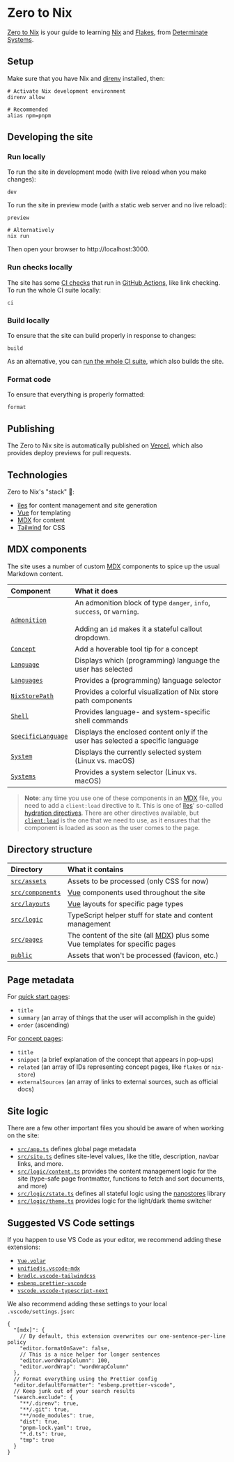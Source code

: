 # Zero to Nix

[Zero to Nix][site] is your guide to learning [Nix] and [Flakes], from [Determinate Systems][detsys].

## Setup

Make sure that you have Nix and [direnv] installed, then:

```shell
# Activate Nix development environment
direnv allow

# Recommended
alias npm=pnpm
```

## Developing the site

### Run locally

To run the site in development mode (with live reload when you make changes):

```shell
dev
```

To run the site in preview mode (with a static web server and no live reload):

```shell
preview

# Alternatively
nix run
```

Then open your browser to http://localhost:3000.

### Run checks locally

The site has some [CI checks][ci] that run in [GitHub Actions][gha], like link checking.
To run the whole CI suite locally:

```shell
ci
```

### Build locally

To ensure that the site can build properly in response to changes:

```shell
build
```

As an alternative, you can [run the whole CI suite](#run-checks-locally), which also builds the site.

### Format code

To ensure that everything is properly formatted:

```shell
format
```

## Publishing

The Zero to Nix site is automatically published on [Vercel], which also provides deploy previews for pull requests.

## Technologies

Zero to Nix's "stack" 🥞:

- [îles][iles] for content management and site generation
- [Vue] for templating
- [MDX] for content
- [Tailwind] for CSS

## MDX components

The site uses a number of custom [MDX] components to spice up the usual Markdown content.

| Component                                                                | What it does                                                                                                                            |
| :----------------------------------------------------------------------- | :-------------------------------------------------------------------------------------------------------------------------------------- |
| [`Admonition`](./src/components/mdx/Admonition.vue)                      | An admonition block of type `danger`, `info`, `success`, or `warning`.<br /><br />Adding an `id` makes it a stateful callout dropdown. |
| [`Concept`](./src/components/mdx/concepts/Concept.vue)                   | Add a hoverable tool tip for a concept                                                                                                  |
| [`Language`](./src/components/mdx/stateful/Language.vue)                 | Displays which (programming) language the user has selected                                                                             |
| [`Languages`](./src/components/mdx/stateful/Languages.vue)               | Provides a (programming) language selector                                                                                              |
| [`NixStorePath`](./src/components/concepts/NixStorePath.vue)             | Provides a colorful visualization of Nix store path components                                                                          |
| [`Shell`](./src/components/code/Shell.vue)                               | Provides language- and system-specific shell commands                                                                                   |
| [`SpecificLanguage`](./src/components/mdx/stateful/SpecificLanguage.vue) | Displays the enclosed content only if the user has selected a specific language                                                         |
| [`System`](./src/components/mdx/stateful/System.vue)                     | Displays the currently selected system (Linux vs. macOS)                                                                                |
| [`Systems`](./src/components/stateful/Systems.vue)                       | Provides a system selector (Linux vs. macOS)                                                                                            |

> **Note**: any time you use one of these components in an [MDX] file, you need to add a `client:load` directive to it.
> This is one of [îles][iles]' so-called [hydration directives][hydration].
> There are other directives available, but [`client:load`][client-load] is the one that we need to use, as it ensures that the component is loaded as soon as the user comes to the page.

## Directory structure

| Directory                             | What it contains                                                               |
| :------------------------------------ | :----------------------------------------------------------------------------- |
| [`src/assets`](./src/assets/)         | Assets to be processed (only CSS for now)                                      |
| [`src/components`](./src/components/) | [Vue] components used throughout the site                                      |
| [`src/layouts`](./src/layouts/)       | [Vue] layouts for specific page types                                          |
| [`src/logic`](./src/logic/)           | TypeScript helper stuff for state and content management                       |
| [`src/pages`](./src/pages/)           | The content of the site (all [MDX]) plus some Vue templates for specific pages |
| [`public`](./public/)                 | Assets that won't be processed (favicon, etc.)                                 |

## Page metadata

For [quick start pages](./src/pages/start/):

- `title`
- `summary` (an array of things that the user will accomplish in the guide)
- `order` (ascending)

For [concept pages](./src/pages/concepts/):

- `title`
- `snippet` (a brief explanation of the concept that appears in pop-ups)
- `related` (an array of IDs representing concept pages, like `flakes` or `nix-store`)
- `externalSources` (an array of links to external sources, such as official docs)

## Site logic

There are a few other important files you should be aware of when working on the site:

- [`src/app.ts`](./src/app.ts) defines global page metadata
- [`src/site.ts`](./src/site.ts) defines site-level values, like the title, description, navbar links, and more.
- [`src/logic/content.ts`](./src/logic/content.ts) provides the content management logic for the site (type-safe page frontmatter, functions to fetch and sort documents, and more)
- [`src/logic/state.ts`](./src/logic/state.ts) defines all stateful logic using the [nanostores] library
- [`src/logic/theme.ts`](./src/logic/theme.ts) provides logic for the light/dark theme switcher

## Suggested VS Code settings

If you happen to use VS Code as your editor, we recommend adding these extensions:

- [`Vue.volar`][vsc-vue]
- [`unifiedjs.vscode-mdx`][vsc-mdx]
- [`bradlc.vscode-tailwindcss`][vsc-tailwind]
- [`esbenp.prettier-vscode`][vsc-prettier]
- [`vscode.vscode-typescript-next`][vsc-tsc]

We also recommend adding these settings to your local `.vscode/settings.json`:

```jsonc
{
  "[mdx]": {
    // By default, this extension overwrites our one-sentence-per-line policy
    "editor.formatOnSave": false,
    // This is a nice helper for longer sentences
    "editor.wordWrapColumn": 100,
    "editor.wordWrap": "wordWrapColumn"
  },
  // Format everything using the Prettier config
  "editor.defaultFormatter": "esbenp.prettier-vscode",
  // Keep junk out of your search results
  "search.exclude": {
    "**/.direnv": true,
    "**/.git": true,
    "**/node_modules": true,
    "dist": true,
    "pnpm-lock.yaml": true,
    "*.d.ts": true,
    "tmp": true
  }
}
```

[ci]: ./.github/workflows/test.yml
[client-load]: https://iles.pages.dev/guide/hydration#clientload
[detsys]: https://determinate.systems
[direnv]: https://direnv.net
[flakes]: https://zero-to-nix.com/concepts/flakes
[gha]: https://github.com/features/actions
[hydration]: https://iles.pages.dev/guide/hydration#hydration-directives
[iles]: https://github.com/elMassimo/iles
[mdx]: https://mdxjs.com
[nanostores]: https://github.com/nanostores/nanostores
[nix]: https://nixos.org
[site]: https://zero-to-nix.vercel.app
[tailwind]: https://tailwindcss.com
[vercel]: https://vercel.com
[vsc-mdx]: https://marketplace.visualstudio.com/items?itemName=unifiedjs.vscode-mdx
[vsc-prettier]: https://marketplace.visualstudio.com/items?itemName=esbenp.prettier-vscode
[vsc-tailwind]: https://marketplace.visualstudio.com/items?itemName=bradlc.vscode-tailwindcss
[vsc-tsc]: https://marketplace.visualstudio.com/items?itemName=ms-vscode.vscode-typescript-next
[vsc-vue]: https://marketplace.visualstudio.com/items?itemName=Vue.volar
[vue]: https://vuejs.org

